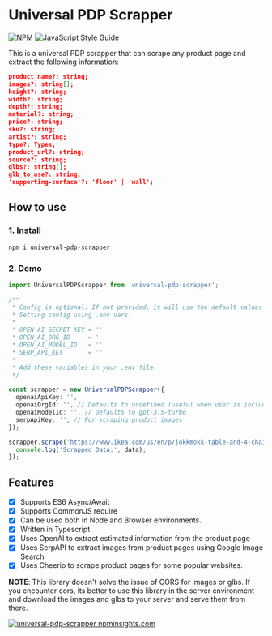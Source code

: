 # Universal PDP Scrapper

[![NPM](https://img.shields.io/npm/v/universal-pdp-scrapper.svg)](https://www.npmjs.com/package/universal-pdp-scrapper) [![JavaScript Style Guide](https://img.shields.io/badge/code_style-standard-brightgreen.svg)](https://standardjs.com)

This is a universal PDP scrapper that can scrape any product page and extract the following information:

```json
product_name?: string;
images?: string[];
height?: string;
width?: string;
depth?: string;
material?: string;
price?: string;
sku?: string;
artist?: string;
type?: Types;
product_url?: string;
source?: string;
glbs?: string[];
glb_to_use?: string;
'supporting-surface'?: 'floor' | 'wall';
```

## How to use

### 1. Install

```bash
npm i universal-pdp-scrapper
```

### 2. Demo

```ts
import UniversalPDPScrapper from 'universal-pdp-scrapper';

/**
 * Config is optional. If not provided, it will use the default values from environment variables.
 * Setting config using .env vars:
 * 
 * OPEN_AI_SECRET_KEY = ''
 * OPEN_AI_ORG_ID     = '
 * OPEN_AI_MODEL_ID   = ''
 * SERP_API_KEY       = ''
 * 
 * Add these variables in your .env file.
 */

const scrapper = new UniversalPDPScrapper({
  openaiApiKey: '',
  openaiOrgId: '', // Defaults to undefined (useful when user is included in multiple orgs)
  openaiModelId: '', // Defaults to gpt-3.5-turbo
  serpApiKey: '', // For scraping product images
});

scrapper.scrape('https://www.ikea.com/us/en/p/jokkmokk-table-and-4-chairs-antique-stain-50211104/').then((data) => {
  console.log('Scrapped Data:', data);
});
```

## Features

- [x] Supports ES6 Async/Await
- [x] Supports CommonJS require
- [x] Can be used both in Node and Browser environments.
- [x] Written in Typescript
- [x] Uses OpenAI to extract estimated information from the product page
- [x] Uses SerpAPI to extract images from product pages using Google Image Search
- [x] Uses Cheerio to scrape product pages for some popular websites.

**NOTE**: This library doesn't solve the issue of CORS for images or glbs. If you encounter cors, its better to use this library in the server environment and download the images and glbs to your server and serve them from there.

[![universal-pdp-scrapper npminsights.com](https://npminsights.com/api/package/readme-image/universal-pdp-scrapper?v=2023-02-22)](https://npminsights.com/package/universal-pdp-scrapper)
